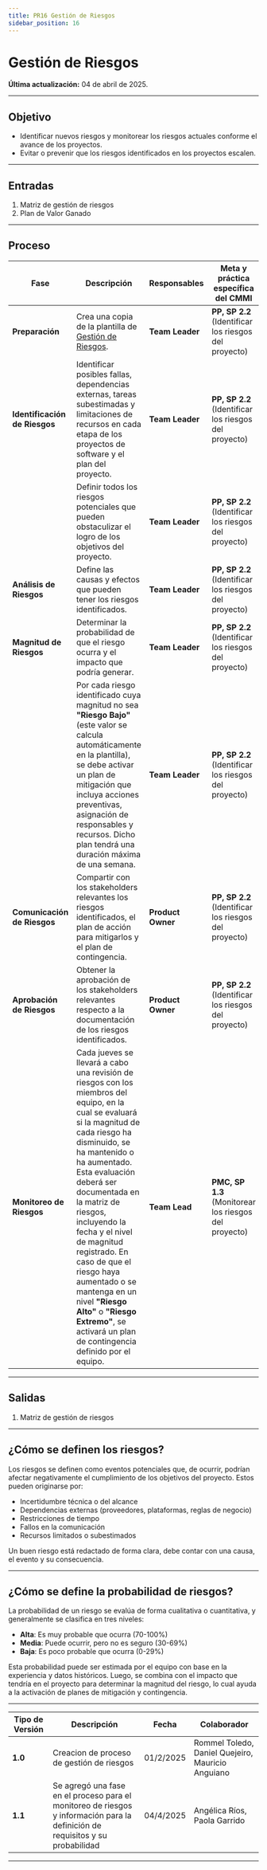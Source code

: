 ```yaml
---
title: PR16 Gestión de Riesgos
sidebar_position: 16
---
```


# Gestión de Riesgos

**Última actualización:** 04 de abril de 2025.

---

## **Objetivo**

- Identificar nuevos riesgos y monitorear los riesgos actuales conforme el avance de los proyectos.
- Evitar o prevenir que los riesgos identificados en los proyectos escalen.

---

## **Entradas**

1. Matriz de gestión de riesgos
2. Plan de Valor Ganado

---

## **Proceso**

| **Fase**                      | **Descripción**                                                                                                                                                                                                                                                                                                                                                                                                                                                                       | **Responsables**  | **Meta y práctica específica del CMMI**               |
| ----------------------------- | ------------------------------------------------------------------------------------------------------------------------------------------------------------------------------------------------------------------------------------------------------------------------------------------------------------------------------------------------------------------------------------------------------------------------------------------------------------------------------------- | ----------------- | ----------------------------------------------------- |
| **Preparación**               | Crea una copia de la plantilla de [Gestión de Riesgos](https://docs.google.com/spreadsheets/d/1fpsATvhJ9zkrqjyGqpfwD3_2BicNxtVVxqmXnjBubfY/edit).                                                                                                                                                                                                                                                                                                                                     | **Team Leader**   | **PP, SP 2.2** (Identificar los riesgos del proyecto) |
| **Identificación de Riesgos** | Identificar posibles fallas, dependencias externas, tareas subestimadas y limitaciones de recursos en cada etapa de los proyectos de software y el plan del proyecto.                                                                                                                                                                                                                                                                                                                 | **Team Leader**   | **PP, SP 2.2** (Identificar los riesgos del proyecto) |
|                               | Definir todos los riesgos potenciales que pueden obstaculizar el logro de los objetivos del proyecto.                                                                                                                                                                                                                                                                                                                                                                                 | **Team Leader**   | **PP, SP 2.2** (Identificar los riesgos del proyecto) |
| **Análisis de Riesgos**       | Define las causas y efectos que pueden tener los riesgos identificados.                                                                                                                                                                                                                                                                                                                                                                                                               | **Team Leader**   | **PP, SP 2.2** (Identificar los riesgos del proyecto) |
| **Magnitud de Riesgos**       | Determinar la probabilidad de que el riesgo ocurra y el impacto que podría generar.                                                                                                                                                                                                                                                                                                                                                                                                   | **Team Leader**   | **PP, SP 2.2** (Identificar los riesgos del proyecto) |
|                               | Por cada riesgo identificado cuya magnitud no sea **"Riesgo Bajo"** (este valor se calcula automáticamente en la plantilla), se debe activar un plan de mitigación que incluya acciones preventivas, asignación de responsables y recursos. Dicho plan tendrá una duración máxima de una semana.                                                                                                                                                                                      | **Team Leader**   | **PP, SP 2.2** (Identificar los riesgos del proyecto) |
| **Comunicación de Riesgos**   | Compartir con los stakeholders relevantes los riesgos identificados, el plan de acción para mitigarlos y el plan de contingencia.                                                                                                                                                                                                                                                                                                                                                     | **Product Owner** | **PP, SP 2.2** (Identificar los riesgos del proyecto) |
| **Aprobación de Riesgos**     | Obtener la aprobación de los stakeholders relevantes respecto a la documentación de los riesgos identificados.                                                                                                                                                                                                                                                                                                                                                                        | **Product Owner** | **PP, SP 2.2** (Identificar los riesgos del proyecto) |
| **Monitoreo de Riesgos**      | Cada jueves se llevará a cabo una revisión de riesgos con los miembros del equipo, en la cual se evaluará si la magnitud de cada riesgo ha disminuido, se ha mantenido o ha aumentado. Esta evaluación deberá ser documentada en la matriz de riesgos, incluyendo la fecha y el nivel de magnitud registrado. En caso de que el riesgo haya aumentado o se mantenga en un nivel **"Riesgo Alto"** o **"Riesgo Extremo"**, se activará un plan de contingencia definido por el equipo. | **Team Lead**     | **PMC, SP 1.3** (Monitorear los riesgos del proyecto) |

---

## **Salidas**

1. Matriz de gestión de riesgos

---

## **¿Cómo se definen los riesgos?**

Los riesgos se definen como eventos potenciales que, de ocurrir, podrían afectar negativamente el cumplimiento de los objetivos del proyecto. Estos pueden originarse por:

- Incertidumbre técnica o del alcance
- Dependencias externas (proveedores, plataformas, reglas de negocio)
- Restricciones de tiempo
- Fallos en la comunicación
- Recursos limitados o subestimados

Un buen riesgo está redactado de forma clara, debe contar con una causa, el evento y su consecuencia.

---

## **¿Cómo se define la probabilidad de riesgos?**

La probabilidad de un riesgo se evalúa de forma cualitativa o cuantitativa, y generalmente se clasifica en tres niveles:

- **Alta**: Es muy probable que ocurra (70-100%)
- **Media**: Puede ocurrir, pero no es seguro (30-69%)
- **Baja**: Es poco probable que ocurra (0-29%)

Esta probabilidad puede ser estimada por el equipo con base en la experiencia y datos históricos. Luego, se combina con el impacto que tendría en el proyecto para determinar la magnitud del riesgo, lo cual ayuda a la activación de planes de mitigación y contingencia.

---

| **Tipo de Versión** | **Descripción**                                                                                                                | **Fecha** | **Colaborador**                                   |
| ------------------- | ------------------------------------------------------------------------------------------------------------------------------ | --------- | ------------------------------------------------- |
| **1.0**             | Creacion de proceso de gestión de riesgos                                                                                      | 01/2/2025 | Rommel Toledo, Daniel Quejeiro, Mauricio Anguiano |
| **1.1**             | Se agregó una fase en el proceso para el monitoreo de riesgos y información para la definición de requisitos y su probabilidad | 04/4/2025 | Angélica Ríos, Paola Garrido                      |

---
